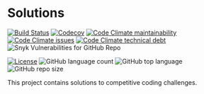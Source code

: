 # Solutions 
[![Build Status](https://travis-ci.org/SudeepGujar/solutions.svg?branch=master)](https://travis-ci.org/SudeepGujar/solutions)
[![Codecov](https://img.shields.io/codecov/c/github/SudeepGujar/solutions)](https://codecov.io/gh/SudeepGujar/solutions)
[![Code Climate maintainability](https://img.shields.io/codeclimate/maintainability/SudeepGujar/solutions)](https://codeclimate.com/github/SudeepGujar/solutions)
[![Code Climate issues](https://img.shields.io/codeclimate/issues/SudeepGujar/solutions)](https://codeclimate.com/github/SudeepGujar/solutions/issues)
[![Code Climate technical debt](https://img.shields.io/codeclimate/tech-debt/SudeepGujar/solutions)](https://codeclimate.com/github/SudeepGujar/solutions/trends/technical_debt)
![Snyk Vulnerabilities for GitHub Repo](https://img.shields.io/snyk/vulnerabilities/github/SudeepGujar/solutions)

[![License](https://img.shields.io/badge/License-Apache%202.0-blue.svg)](https://opensource.org/licenses/Apache-2.0)
![GitHub language count](https://img.shields.io/github/languages/count/SudeepGujar/solutions)
![GitHub top language](https://img.shields.io/github/languages/top/SudeepGujar/solutions)
![GitHub repo size](https://img.shields.io/github/repo-size/SudeepGujar/solutions)


This project contains solutions to competitive coding challenges.
